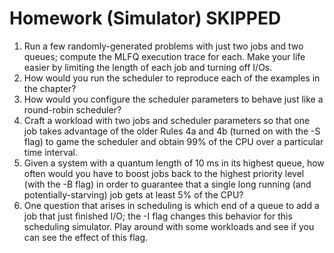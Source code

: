  # Homework (Simulator) SKIPPED

1. Run a few randomly-generated problems with just two jobs and two queues; compute the MLFQ execution trace for each. Make your life easier by limiting the length of each job and turning off I/Os.  
2. How would you run the scheduler to reproduce each of the examples in the chapter?  
3. How would you configure the scheduler parameters to behave just like a round-robin scheduler?  
4. Craft a workload with two jobs and scheduler parameters so that one job takes advantage of the older Rules 4a and 4b (turned on with the -S flag) to game the scheduler and obtain 99% of the CPU over a particular time interval.  
5. Given a system with a quantum length of 10 ms in its highest queue, how often would you have to boost jobs back to the highest priority level (with the -B flag) in order to guarantee that a single long running (and potentially-starving) job gets at least 5% of the CPU?  
6. One question that arises in scheduling is which end of a queue to add a job that just finished I/O; the -I flag changes this behavior for this scheduling simulator. Play around with some workloads and see if you can see the effect of this flag.  
